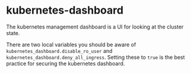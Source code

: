 # kubernetes-dashboard

The kubernetes management dashboard is a UI for looking at the cluster state.

There are two local variables you should be aware of `kubernetes_dashboard.disable_ro_user` and `kubernetes_dashboard.deny_all_ingress`. Setting these to `true` is the best practice for securing the kubernetes dashboard.
